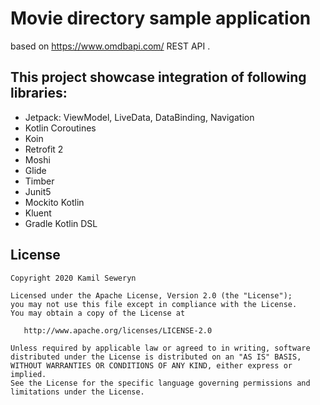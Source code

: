 # Movie directory sample application
based on <https://www.omdbapi.com/> REST API .

## This project showcase integration of following libraries:
- Jetpack: ViewModel, LiveData, DataBinding, Navigation
- Kotlin Coroutines
- Koin
- Retrofit 2
- Moshi
- Glide
- Timber
- Junit5
- Mockito Kotlin
- Kluent
- Gradle Kotlin DSL

## License

    Copyright 2020 Kamil Seweryn

    Licensed under the Apache License, Version 2.0 (the "License");
    you may not use this file except in compliance with the License.
    You may obtain a copy of the License at

       http://www.apache.org/licenses/LICENSE-2.0

    Unless required by applicable law or agreed to in writing, software
    distributed under the License is distributed on an "AS IS" BASIS,
    WITHOUT WARRANTIES OR CONDITIONS OF ANY KIND, either express or implied.
    See the License for the specific language governing permissions and
    limitations under the License.
